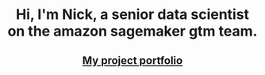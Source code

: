 <h1 align="center">Hi, I'm Nick, a senior data scientist on the amazon sagemaker gtm team.</h1>
<h2 align="center"><a href="https://neeco.io/" target="_blank" rel="noreferrer">My project portfolio</a></h2>

